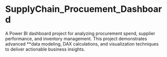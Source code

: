 # SupplyChain_Procuement_Dashboard
A Power BI dashboard project for analyzing procurement spend, supplier performance, and inventory management.   This project demonstrates advanced **data modeling, DAX calculations, and visualization techniques to deliver actionable business insights.
